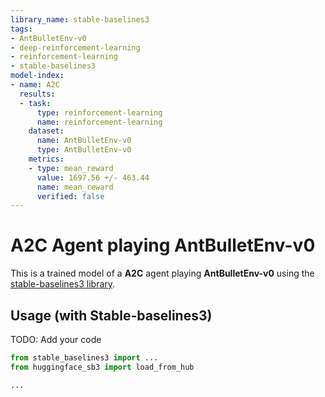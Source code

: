 ```yaml
---
library_name: stable-baselines3
tags:
- AntBulletEnv-v0
- deep-reinforcement-learning
- reinforcement-learning
- stable-baselines3
model-index:
- name: A2C
  results:
  - task:
      type: reinforcement-learning
      name: reinforcement-learning
    dataset:
      name: AntBulletEnv-v0
      type: AntBulletEnv-v0
    metrics:
    - type: mean_reward
      value: 1697.56 +/- 463.44
      name: mean_reward
      verified: false
---
```


# **A2C** Agent playing **AntBulletEnv-v0**
This is a trained model of a **A2C** agent playing **AntBulletEnv-v0**
using the [stable-baselines3 library](https://github.com/DLR-RM/stable-baselines3).

## Usage (with Stable-baselines3)
TODO: Add your code


```python
from stable_baselines3 import ...
from huggingface_sb3 import load_from_hub

...
```
